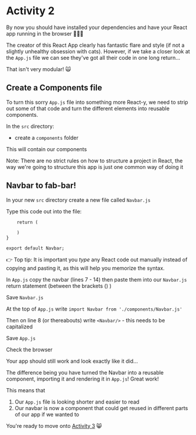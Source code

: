 # Activity 2

By now you should have installed your dependencies and have your React app running in the browser 🏃‍♀️💨

The creator of this React App clearly has fantastic flare and style (if not a slightly unhealthy obsession with cats). However, if we take a closer look at the `App.js` file we can see they've got all their code in one long return... 

That isn't very modular! 🙀

## Create a Components file

To turn this sorry `App.js` file into something more React-y, we need to strip out some of that code and turn the different elements into reusable components.

In the `src` directory:

- create a `components` folder 

This will contain our components

Note: There are no strict rules on how to structure a project in React, the way we're going to structure this app is just one common way of doing it

## Navbar to fab-bar! 

In your new `src` directory create a new file called `Navbar.js`

Type this code out into the file:

```function Navbar() {
    return (
        
    )
}

export default Navbar;
```

👉 Top tip: It is important you *type* any React code out manually instead of copying and pasting it, as this will help you memorize the syntax.

In `App.js` copy the navbar (lines 7 - 14) then paste them into our `Navbar.js` return statement (between the brackets () )

Save `Navbar.js`

At the top of `App.js` write `import Navbar from './components/Navbar.js'`

Then on line 8 (or thereabouts) write `<Navbar/>` - this needs to be capitalized 

Save `App.js`

Check the browser

Your app should still work and look exactly like it did... 

The difference being you have turned the Navbar into a reusable component, importing it and rendering it in `App.js`! Great work! 

This means that 

1. Our `App.js` file is looking shorter and easier to read
2. Our navbar is now a component that could get reused in different parts of our app if we wanted to

You're ready to move onto [Activity 3](./activity-3.md) 😸




